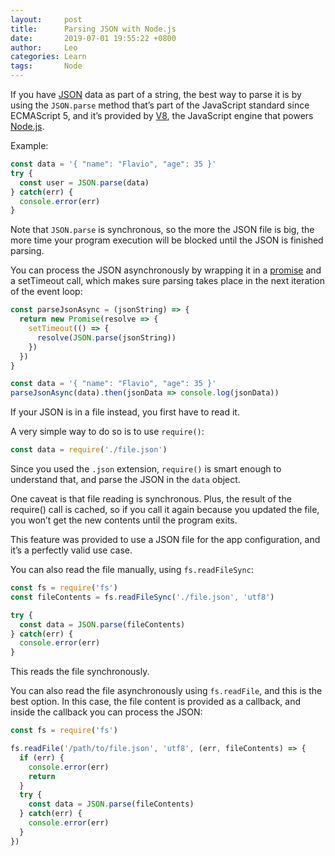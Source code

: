 ```yaml
---
layout:     post
title:      Parsing JSON with Node.js
date:       2019-07-01 19:55:22 +0800
author:     Leo
categories: Learn
tags:       Node
---
```


If you have  [JSON](https://flaviocopes.com/json/)  data as part of a string, the best way to parse it is by using the  `JSON.parse`  method that’s part of the JavaScript standard since ECMAScript 5, and it’s provided by  [V8](https://flaviocopes.com/v8/), the JavaScript engine that powers  [Node.js](https://flaviocopes.com/nodejs/).

Example:

```js
const data = '{ "name": "Flavio", "age": 35 }'
try {
  const user = JSON.parse(data)
} catch(err) {
  console.error(err)
}
```

Note that  `JSON.parse`  is synchronous, so the more the JSON file is big, the more time your program execution will be blocked until the JSON is finished parsing.

You can process the JSON asynchronously by wrapping it in a  [promise](https://flaviocopes.com/javascript-promises/)  and a setTimeout call, which makes sure parsing takes place in the next iteration of the event loop:

```js
const parseJsonAsync = (jsonString) => {
  return new Promise(resolve => {
    setTimeout(() => {
      resolve(JSON.parse(jsonString))
    })
  })
}

const data = '{ "name": "Flavio", "age": 35 }'
parseJsonAsync(data).then(jsonData => console.log(jsonData))
```

If your JSON is in a file instead, you first have to read it.

A very simple way to do so is to use  `require()`:

```js
const data = require('./file.json')
```

Since you used the  `.json`  extension,  `require()`  is smart enough to understand that, and parse the JSON in the  `data`  object.

One caveat is that file reading is synchronous. Plus, the result of the require() call is cached, so if you call it again because you updated the file, you won’t get the new contents until the program exits.

This feature was provided to use a JSON file for the app configuration, and it’s a perfectly valid use case.

You can also read the file manually, using  `fs.readFileSync`:

```js
const fs = require('fs')
const fileContents = fs.readFileSync('./file.json', 'utf8')

try {
  const data = JSON.parse(fileContents)
} catch(err) {
  console.error(err)
}
```

This reads the file synchronously.

You can also read the file asynchronously using  `fs.readFile`, and this is the best option. In this case, the file content is provided as a callback, and inside the callback you can process the JSON:

```js
const fs = require('fs')

fs.readFile('/path/to/file.json', 'utf8', (err, fileContents) => {
  if (err) {
    console.error(err)
    return
  }
  try {
    const data = JSON.parse(fileContents)
  } catch(err) {
    console.error(err)
  }
})
```
